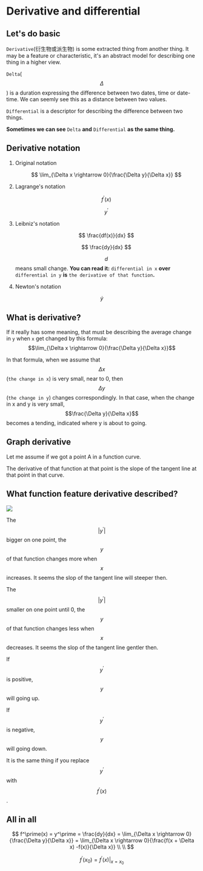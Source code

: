 # Derivative and differential

## Let's do basic

`Derivative`\(衍生物或派生物\) is some extracted thing from another thing. It may be a feature or characteristic, it's an abstract model for describing one thing in a higher view.

`Delta`\($$\Delta$$\) is a duration expressing the difference between two dates, time or date-time. We can seemly see this as a distance between two values.

`Differential` is a descriptor for describing the difference between two things.

**Sometimes we can see** `Delta` **and** `Differential` **as the same thing.**

## Derivative notation

1. Original notation

   $$
   \lim_{\Delta x \rightarrow 0}{\frac{\Delta y}{\Delta x}}
   $$

2. Lagrange's notation

   $$
   f^\prime(x)
   $$

   $$
   y^\prime
   $$

3. Leibniz's notation

   $$
   \frac{df(x)}{dx}
   $$

   $$
   \frac{dy}{dx}
   $$

   $$d$$ means small change. **You can read it:** `differential in x` **over** `differential in y` **is** `the derivative of that function`**.**

4. Newton's notation

$$
\dot y
$$

## What is derivative?

If it really has some meaning, that must be describing the average change in `y` when `x` get changed by this formula: $$\lim_{\Delta x \rightarrow 0}{\frac{\Delta y}{\Delta x}}$$

In that formula, when we assume that $$\Delta x$$\(`the change in x`\) is very small, near to 0, then $$\Delta y$$\(`the change in y`\) changes correspondingly. In that case, when the change in x and y is very small, $$\frac{\Delta y}{\Delta x}$$ becomes a tending, indicated where y is about to going.

## Graph derivative

Let me assume if we got a point A in a function curve.

The derivative of that function at that point is the slope of the tangent line at that point in that curve.

## What function feature derivative described?

![](https://github.com/yingshaoxo/university-notes/tree/cc7cb1e4698c6d680876321163907ff1e1b4ac91/high-level-math/assets/negative_x%5E2.png)

The $$|y^\prime|$$ bigger on one point, the $$y$$ of that function changes more when $$x$$ increases. It seems the slop of the tangent line will steeper then.

The $$|y^\prime|$$ smaller on one point until 0, the $$y$$ of that function changes less when $$x$$ decreases. It seems the slop of the tangent line gentler then.

If $$y^\prime$$ is positive, $$y$$ will going up.

If $$y^\prime$$ is negative, $$y$$ will going down.

It is the same thing if you replace $$y^\prime$$ with $$f^\prime(x)$$.

## All in all

$$
f^\prime(x) = y^\prime = \frac{dy}{dx} = \lim_{\Delta x \rightarrow 0}{\frac{\Delta y}{\Delta x}} = \lim_{\Delta x \rightarrow 0}{\frac{f(x + \Delta x) -f(x)}{\Delta x}}
\\ \\
$$

$$
f^\prime(x_0) = f^\prime(x)|_{x=x_0}
$$

